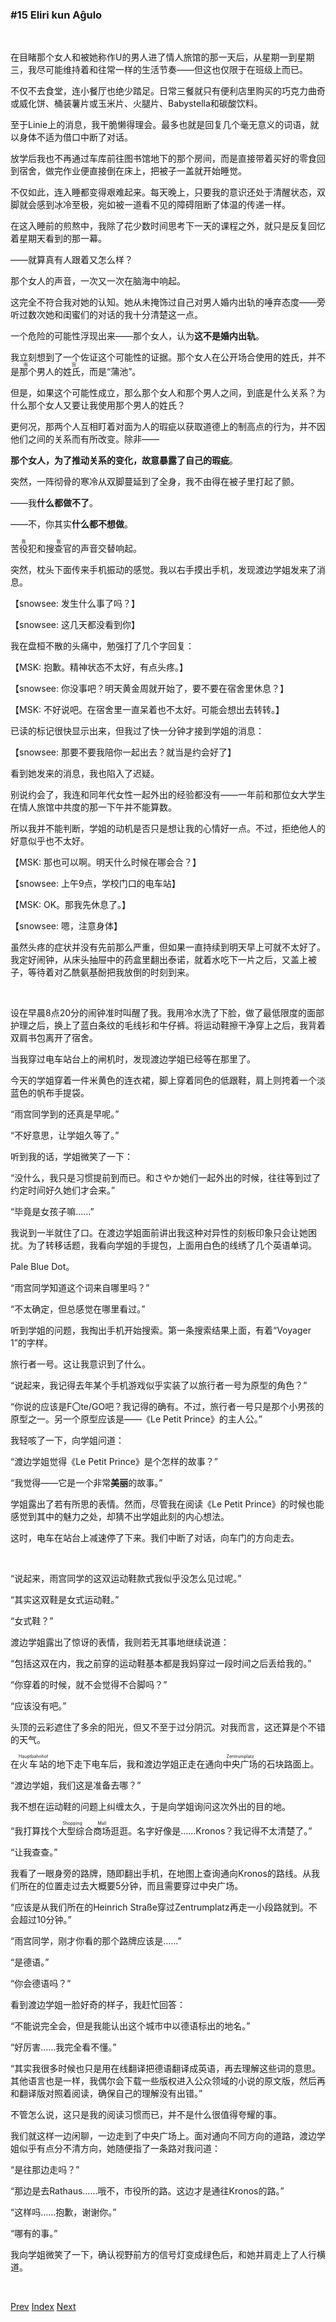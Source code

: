 ### #15 Eliri kun Aĝulo

&emsp;

在目睹那个女人和被她称作U的男人进了情人旅馆的那一天后，从星期一到星期三，我尽可能维持着和往常一样的生活节奏——但这也仅限于在班级上而已。

不仅不去食堂，连小餐厅也绝少踏足。日常三餐就只有便利店里购买的巧克力曲奇或威化饼、桶装薯片或玉米片、火腿片、Babystella和碳酸饮料。

至于Linie上的消息，我干脆懒得理会。最多也就是回复几个毫无意义的词语，就以身体不适为借口中断了对话。

放学后我也不再通过车库前往图书馆地下的那个房间，而是直接带着买好的零食回到宿舍，做完作业便直接倒在床上，把被子一盖就开始睡觉。

不仅如此，连入睡都变得艰难起来。每天晚上，只要我的意识还处于清醒状态，双脚就会感到冰冷至极，宛如被一道看不见的障碍阻断了体温的传递一样。

在这入睡前的煎熬中，我除了花少数时间思考下一天的课程之外，就只是反复回忆着星期天看到的那一幕。

——就算真有人跟着又怎么样？

那个女人的声音，一次又一次在脑海中响起。

这完全不符合我对她的认知。她从未掩饰过自己对男人婚内出轨的唾弃态度——旁听过数次她和闺蜜们的对话的我十分清楚这一点。

一个危险的可能性浮现出来——那个女人，认为**这不是婚内出轨**。

我立刻想到了一个佐证这个可能性的证据。那个女人在公开场合使用的姓氏，并不是<ruby><rb>那个男人的姓氏</rb><rt>雨宫</rt></ruby>，而是“蒲池”。

但是，如果这个可能性成立，那么那个女人和那个男人之间，到底是什么关系？为什么那个女人又要让我使用那个男人的姓氏？

更何况，那两个人互相盯着对面为人的瑕疵以获取道德上的制高点的行为，并不因他们之间的关系而有所改变。除非——

**那个女人，为了推动关系的变化，故意暴露了自己的瑕疵**。

突然，一阵彻骨的寒冷从双脚蔓延到了全身，我不由得在被子里打起了颤。

——我**什么都做不了**。

——不，你其实**什么都不想做**。

<ruby><rb>苦役犯</rb><rt>我</rt></ruby>和<ruby><rb>搜查官</rb><rt>我</rt></ruby>的声音交替响起。

突然，枕头下面传来手机振动的感觉。我以右手摸出手机，发现渡边学姐发来了消息。

【snowsee: 发生什么事了吗？】

【snowsee: 这几天都没看到你】

我在盘桓不散的头痛中，勉强打了几个字回复：

【MSK: 抱歉。精神状态不太好，有点头疼。】

【snowsee: 你没事吧？明天黄金周就开始了，要不要在宿舍里休息？】

【MSK: 不好说吧。在宿舍里一直呆着也不太好。可能会想出去转转。】

已读的标记很快显示出来，但我过了快一分钟才接到学姐的消息：

【snowsee: 那要不要我陪你一起出去？就当是约会好了】

看到她发来的消息，我也陷入了迟疑。

别说约会了，我连和同年代女性一起外出的经验都没有——一年前和那位女大学生在情人旅馆中共度的那一下午并不能算数。

所以我并不能判断，学姐的动机是否只是想让我的心情好一点。不过，拒绝他人的好意似乎也不太好。

【MSK: 那也可以啊。明天什么时候在哪会合？】

【snowsee: 上午9点，学校门口的电车站】

【MSK: OK。那我先休息了。】

【snowsee: 嗯，注意身体】

虽然头疼的症状并没有先前那么严重，但如果一直持续到明天早上可就不太好了。我定好闹钟，从床头抽屉中的药盒里翻出泰诺，就着水吃下一片之后，又盖上被子，等待着对乙酰氨基酚把我放倒的时刻到来。

&emsp;

设在早晨8点20分的闹钟准时叫醒了我。我用冷水洗了下脸，做了最低限度的面部护理之后，换上了蓝白条纹的毛线衫和牛仔裤。将运动鞋擦干净穿上之后，我背着双肩书包离开了宿舍。

当我穿过电车站台上的闸机时，发现渡边学姐已经等在那里了。

今天的学姐穿着一件米黄色的连衣裙，脚上穿着同色的低跟鞋，肩上则挎着一个淡蓝色的帆布手提袋。

“雨宫同学到的还真是早呢。”

“不好意思，让学姐久等了。”

听到我的话，学姐微笑了一下：

“没什么，我只是习惯提前到而已。和さやか她们一起外出的时候，往往等到过了约定时间好久她们才会来。”

“毕竟是女孩子嘛……”

我说到一半就住了口。在渡边学姐面前讲出我这种对异性的刻板印象只会让她困扰。为了转移话题，我看向学姐的手提包，上面用白色的线绣了几个英语单词。

Pale Blue Dot。

“雨宫同学知道这个词来自哪里吗？”

“不太确定，但总感觉在哪里看过。”

听到学姐的问题，我掏出手机开始搜索。第一条搜索结果上面，有着“Voyager 1”的字样。

旅行者一号。这让我意识到了什么。

“说起来，我记得去年某个手机游戏似乎实装了以旅行者一号为原型的角色？”

“你说的应该是F〇te/GO吧？我记得的确有。不过，旅行者一号只是那个小男孩的原型之一。另一个原型应该是——《Le Petit Prince》的主人公。”

我轻咳了一下，向学姐问道：

“渡边学姐觉得《Le Petit Prince》是个怎样的故事？”

“我觉得——它是一个非常**美丽**的故事。”

学姐露出了若有所思的表情。然而，尽管我在阅读《Le Petit Prince》的时候也能感觉到其中的魅力之处，却猜不出学姐此刻的内心想法。

这时，电车在站台上减速停了下来。我们中断了对话，向车门的方向走去。

&emsp;

“说起来，雨宫同学的这双运动鞋款式我似乎没怎么见过呢。”

“其实这双鞋是女式运动鞋。”

“女式鞋？”

渡边学姐露出了惊讶的表情，我则若无其事地继续说道：

“包括这双在内，我之前穿的运动鞋基本都是我妈穿过一段时间之后丢给我的。”

“你穿着的时候，就不会觉得不合脚吗？”

“应该没有吧。”

头顶的云彩遮住了多余的阳光，但又不至于过分阴沉。对我而言，这还算是个不错的天气。

在<ruby><rb>火车站</rb><rt>Hauptbahnhof</rt></ruby>的地下走下电车后，我和渡边学姐正走在通向<ruby><rb>中央广场</rb><rt>Zentrumplatz</rt></ruby>的石块路面上。

“渡边学姐，我们这是准备去哪？”

我不想在运动鞋的问题上纠缠太久，于是向学姐询问这次外出的目的地。

“我打算找个<ruby><rb>大型综合商场</rb><rt>Shopping Mall</rt></ruby>逛逛。名字好像是……Kronos？我记得不太清楚了。”

“让我查查。”

我看了一眼身旁的路牌，随即翻出手机，在地图上查询通向Kronos的路线。从我们所在的位置走过去大概要5分钟，而且需要穿过中央广场。

“应该是从我们所在的Heinrich Straße穿过Zentrumplatz再走一小段路就到。不会超过10分钟。”

“雨宫同学，刚才你看的那个路牌应该是……”

“是德语。”

“你会德语吗？”

看到渡边学姐一脸好奇的样子，我赶忙回答：

“不能说完全会，但是我能认出这个城市中以德语标出的地名。”

“好厉害……我完全看不懂。”

“其实我很多时候也只是用在线翻译把德语翻译成英语，再去理解这些词的意思。其他语言也是一样，我偶尔会下载一些版权进入公众领域的小说的原文版，然后再和翻译版对照着阅读，确保自己的理解没有出错。”

不管怎么说，这只是我的阅读习惯而已，并不是什么很值得夸耀的事。

我们就这样一边闲聊，一边走到了中央广场上。面对通向不同方向的道路，渡边学姐似乎有点分不清方向，她随便指了一条路对我问道：

“是往那边走吗？”

“那边是去Rathaus……哦不，市役所的路。这边才是通往Kronos的路。”

“这样吗……抱歉，谢谢你。”

“哪有的事。”

我向学姐微笑了一下，确认视野前方的信号灯变成绿色后，和她并肩走上了人行横道。

&emsp;

[Prev](01-14.md) [Index](../index.md) [Next](01-16.md)
